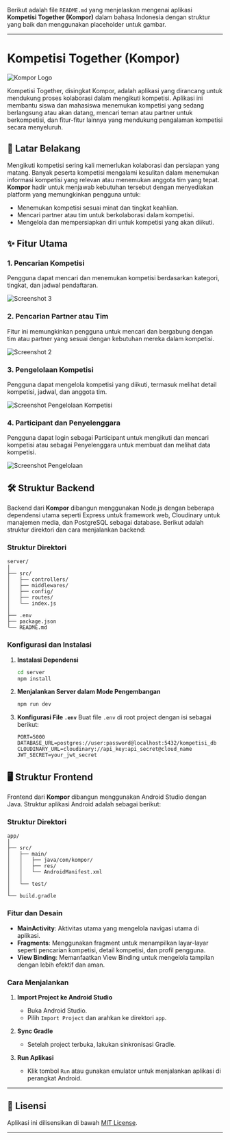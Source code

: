 Berikut adalah file `README.md` yang menjelaskan mengenai aplikasi **Kompetisi Together (Kompor)** dalam bahasa Indonesia dengan struktur yang baik dan menggunakan placeholder untuk gambar.

---

# Kompetisi Together (Kompor)

![Kompor Logo](/etc/img/header.png)

Kompetisi Together, disingkat Kompor, adalah aplikasi yang dirancang untuk mendukung proses kolaborasi dalam mengikuti kompetisi. Aplikasi ini membantu siswa dan mahasiswa menemukan kompetisi yang sedang berlangsung atau akan datang, mencari teman atau partner untuk berkompetisi, dan fitur-fitur lainnya yang mendukung pengalaman kompetisi secara menyeluruh.

## 📖 Latar Belakang

Mengikuti kompetisi sering kali memerlukan kolaborasi dan persiapan yang matang. Banyak peserta kompetisi mengalami kesulitan dalam menemukan informasi kompetisi yang relevan atau menemukan anggota tim yang tepat. **Kompor** hadir untuk menjawab kebutuhan tersebut dengan menyediakan platform yang memungkinkan pengguna untuk:

- Menemukan kompetisi sesuai minat dan tingkat keahlian.
- Mencari partner atau tim untuk berkolaborasi dalam kompetisi.
- Mengelola dan mempersiapkan diri untuk kompetisi yang akan diikuti.

## ✨ Fitur Utama

### 1. Pencarian Kompetisi

Pengguna dapat mencari dan menemukan kompetisi berdasarkan kategori, tingkat, dan jadwal pendaftaran.

![Screenshot 3](/etc/img/dashboard_screen.png)

### 2. Pencarian Partner atau Tim

Fitur ini memungkinkan pengguna untuk mencari dan bergabung dengan tim atau partner yang sesuai dengan kebutuhan mereka dalam kompetisi.

![Screenshot 2](/etc/img/home_screen.png)

### 3. Pengelolaan Kompetisi

Pengguna dapat mengelola kompetisi yang diikuti, termasuk melihat detail kompetisi, jadwal, dan anggota tim.

![Screenshot Pengelolaan Kompetisi](/etc/img/kompetisi_details_screen.png)

### 4. Participant dan Penyelenggara

Pengguna dapat login sebagai Participant untuk mengikuti dan mencari kompetisi atau sebagai Penyelenggara untuk membuat dan melihat data kompetisi.

![Screenshot Pengelolaan](/etc/img/welcome_screen.png)

## 🛠️ Struktur Backend

Backend dari **Kompor** dibangun menggunakan Node.js dengan beberapa dependensi utama seperti Express untuk framework web, Cloudinary untuk manajemen media, dan PostgreSQL sebagai database. Berikut adalah struktur direktori dan cara menjalankan backend:

### Struktur Direktori

```
server/
│
├── src/
│   ├── controllers/
│   ├── middlewares/
│   ├── config/
│   ├── routes/
│   └── index.js
│
├── .env
├── package.json
└── README.md
```

### Konfigurasi dan Instalasi

1. **Instalasi Dependensi**

   ```bash
   cd server
   npm install
   ```

2. **Menjalankan Server dalam Mode Pengembangan**

   ```bash
   npm run dev
   ```

3. **Konfigurasi File `.env`**
   Buat file `.env` di root project dengan isi sebagai berikut:
   ```
   PORT=5000
   DATABASE_URL=postgres://user:password@localhost:5432/kompetisi_db
   CLOUDINARY_URL=cloudinary://api_key:api_secret@cloud_name
   JWT_SECRET=your_jwt_secret
   ```

## 🖥️ Struktur Frontend

Frontend dari **Kompor** dibangun menggunakan Android Studio dengan Java. Struktur aplikasi Android adalah sebagai berikut:

### Struktur Direktori

```
app/
│
├── src/
│   ├── main/
│   │   ├── java/com/kompor/
│   │   ├── res/
│   │   └── AndroidManifest.xml
│   │
│   └── test/
│
└── build.gradle
```

### Fitur dan Desain

- **MainActivity**: Aktivitas utama yang mengelola navigasi utama di aplikasi.
- **Fragments**: Menggunakan fragment untuk menampilkan layar-layar seperti pencarian kompetisi, detail kompetisi, dan profil pengguna.
- **View Binding**: Memanfaatkan View Binding untuk mengelola tampilan dengan lebih efektif dan aman.

### Cara Menjalankan

1. **Import Project ke Android Studio**

   - Buka Android Studio.
   - Pilih `Import Project` dan arahkan ke direktori `app`.

2. **Sync Gradle**

   - Setelah project terbuka, lakukan sinkronisasi Gradle.

3. **Run Aplikasi**
   - Klik tombol `Run` atau gunakan emulator untuk menjalankan aplikasi di perangkat Android.

---

## 📄 Lisensi

Aplikasi ini dilisensikan di bawah [MIT License](LICENSE).

---
